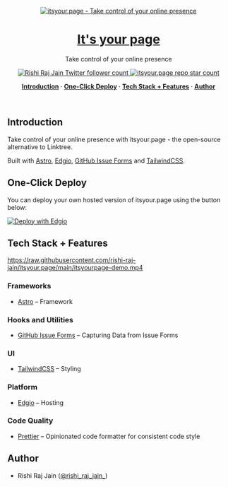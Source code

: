 <p align="center">
  <a href="https://itsyour.page">
    <img alt="itsyour.page - Take control of your online presence" src="https://itsyour.page/seo/social-media-card.png">
    <h1 align="center">It's your page</h1>
  </a>
</p>

<p align="center">
  Take control of your online presence
</p>

<p align="center">
  <a href="https://twitter.com/rishi_raj_jain_">
    <img src="https://img.shields.io/twitter/follow/rishi_raj_jain_?style=flat&label=rishi_raj_jain_&logo=twitter&color=0bf&logoColor=fff" alt="Rishi Raj Jain Twitter follower count" />
  </a>
  <a href="https://github.com/rishi-raj-jain/itsyour.page">
    <img src="https://img.shields.io/github/stars/rishi-raj-jain/itsyour.page?label=rishi-raj-jain%2Fitsyour.page" alt="itsyour.page repo star count" />
  </a>
</p>

<p align="center">
  <a href="#introduction"><strong>Introduction</strong></a> ·
  <a href="#one-click-deploy"><strong>One-Click Deploy</strong></a> ·
  <a href="#tech-stack--features"><strong>Tech Stack + Features</strong></a> ·
  <a href="#author"><strong>Author</strong></a>
</p>
<br/>

## Introduction

Take control of your online presence with itsyour.page - the open-source alternative to Linktree.

Built with [Astro](https://astro.build), [Edgio](https://edg.io), [GitHub Issue Forms](https://docs.github.com/en/communities/using-templates-to-encourage-useful-issues-and-pull-requests/syntax-for-issue-forms) and [TailwindCSS](https://tailwindcss.com).

## One-Click Deploy

You can deploy your own hosted version of itsyour.page using the button below:

[![Deploy with Edgio](https://docs.edg.io/button.svg)](https://app.layer0.co/deploy?repo=https://github.com/rishi-raj-jain/itsyour.page)

## Tech Stack + Features

https://raw.githubusercontent.com/rishi-raj-jain/itsyour.page/main/itsyourpage-demo.mp4

### Frameworks

- [Astro](https://astro.build) – Framework

### Hooks and Utilities

- [GitHub Issue Forms](https://docs.github.com/en/communities/using-templates-to-encourage-useful-issues-and-pull-requests/syntax-for-issue-forms) – Capturing Data from Issue Forms

### UI

- [TailwindCSS](https://tailwindcss.com) – Styling

### Platform

- [Edgio](https://edg.io) – Hosting

### Code Quality

- [Prettier](https://prettier.io/) – Opinionated code formatter for consistent code style

## Author

- Rishi Raj Jain ([@rishi_raj_jain_](https://twitter.com/rishi_raj_jain_))
